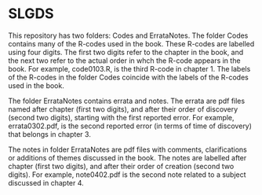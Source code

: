 # SLGDS
This repository has two folders: Codes and ErrataNotes. The folder Codes contains many of the R-codes used in the book. These R-codes are labelled using four digits. The first two digits refer to the chapter in the book, and the next two refer to the actual order in whch the R-code appears in the book. For example, code0103.R, is the third R-code in chapter 1. The labels of the R-codes in the folder Codes coincide with the labels of the R-codes used in the book.  

  The folder ErrataNotes contains errata and notes. The errata are pdf files named after chapter (first two digits), and after their order of discovery (second two digits), starting with the first reported error. For example, errata0302.pdf, is the second reported error (in terms of time of discovery) that belongs in chapter 3. 
  
  The notes in folder ErrataNotes are pdf files with comments, clarifications or additions of themes discussed in the book. The notes are labelled after chapter (first two digits), and after their order of creation (second two digits). For example, note0402.pdf is the second note related to a subject discussed in chapter 4.  
